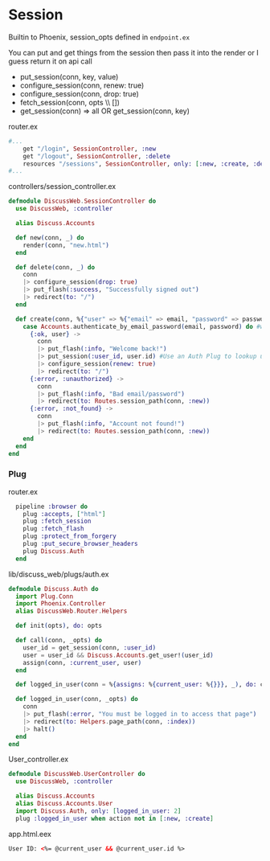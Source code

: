 # Session

Builtin to Phoenix, session_opts defined in `endpoint.ex`

You can put and get things from the session then pass it into the render or I guess return it on api call

- put_session(conn, key, value)
- configure_session(conn, renew: true)
- configure_session(conn, drop: true)
- fetch_session(conn, opts \\\\ [])
- get_session(conn) => all OR get_session(conn, key)

router.ex

```elixir
#...
    get "/login", SessionController, :new
    get "/logout", SessionController, :delete
    resources "/sessions", SessionController, only: [:new, :create, :delete], singleton: true
#...
```

controllers/session_controller.ex

```elixir
defmodule DiscussWeb.SessionController do
  use DiscussWeb, :controller

  alias Discuss.Accounts

  def new(conn, _) do
    render(conn, "new.html")
  end

  def delete(conn, _) do
    conn
    |> configure_session(drop: true)
    |> put_flash(:success, "Successfully signed out")
    |> redirect(to: "/")
  end

  def create(conn, %{"user" => %{"email" => email, "password" => password}}) do
    case Accounts.authenticate_by_email_password(email, password) do #write this ft in Accounts
      {:ok, user} ->
        conn
        |> put_flash(:info, "Welcome back!")
        |> put_session(:user_id, user.id) #Use an Auth Plug to lookup user
        |> configure_session(renew: true)
        |> redirect(to: "/")
      {:error, :unauthorized} ->
        conn
        |> put_flash(:info, "Bad email/password")
        |> redirect(to: Routes.session_path(conn, :new))
      {:error, :not_found} ->
        conn
        |> put_flash(:info, "Account not found!")
        |> redirect(to: Routes.session_path(conn, :new))
    end
  end
end
```

### Plug

router.ex

```elixir
  pipeline :browser do
    plug :accepts, ["html"]
    plug :fetch_session
    plug :fetch_flash
    plug :protect_from_forgery
    plug :put_secure_browser_headers
    plug Discuss.Auth
  end
```

lib/discuss_web/plugs/auth.ex

```elixir
defmodule Discuss.Auth do
  import Plug.Conn
  import Phoenix.Controller
  alias DiscussWeb.Router.Helpers

  def init(opts), do: opts

  def call(conn, _opts) do
    user_id = get_session(conn, :user_id)
    user = user_id && Discuss.Accounts.get_user!(user_id)
    assign(conn, :current_user, user)
  end

  def logged_in_user(conn = %{assigns: %{current_user: %{}}}, _), do: conn

  def logged_in_user(conn, _opts) do
    conn 
    |> put_flash(:error, "You must be logged in to access that page")
    |> redirect(to: Helpers.page_path(conn, :index))
    |> halt()
  end
end
```

User_controller.ex

```elixir
defmodule DiscussWeb.UserController do
  use DiscussWeb, :controller

  alias Discuss.Accounts
  alias Discuss.Accounts.User
  import Discuss.Auth, only: [logged_in_user: 2]
  plug :logged_in_user when action not in [:new, :create]
```

app.html.eex

```html
User ID: <%= @current_user && @current_user.id %>
```

